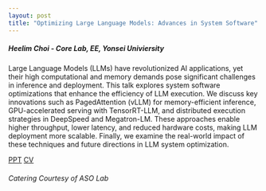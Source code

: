 ```yaml
---
layout: post
title: "Optimizing Large Language Models: Advances in System Software"
---
```


<h5>
    Heelim Choi - Core Lab, EE, Yonsei Univiersity
</h5>

Large Language Models (LLMs) have revolutionized AI applications, yet their high computational and memory demands pose significant challenges in inference and deployment.
This talk explores system software optimizations that enhance the efficiency of LLM execution.
We discuss key innovations such as PagedAttention (vLLM) for memory-efficient inference, GPU-accelerated serving with TensorRT-LLM, and distributed execution strategies in DeepSpeed and Megatron-LM.
These approaches enable higher throughput, lower latency, and reduced hardware costs, making LLM deployment more scalable.
Finally, we examine the real-world impact of these techniques and future directions in LLM system optimization.

[PPT](https://drive.google.com/file/d/1JV605D35TSxzAVYLJG0ONLL7pLUgJrVJ/view?usp=share_link)
[CV](https://sites.google.com/yonsei.ac.kr/heelim/profile)

<h6>
    Catering Courtesy of ASO Lab
</h6>
